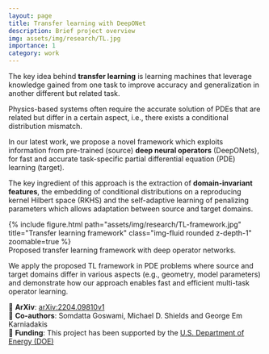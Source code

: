 ```yaml
---
layout: page
title: Transfer learning with DeepONet
description: Brief project overview
img: assets/img/research/TL.jpg
importance: 1
category: work
---
```


The key idea behind **transfer learning** is learning machines that leverage knowledge gained from one task to improve accuracy and generalization in another different but related task.

Physics-based systems often require the accurate solution of PDEs that are related but differ in a certain aspect, i.e., there exists a conditional distribution mismatch.

In our latest work, we propose a novel framework which exploits information from pre-trained (source) **deep neural operators** (DeepONets), for fast and accurate task-specific partial differential equation (PDE) learning (target).

The key ingredient of this approach is the extraction of **domain-invariant features**, the embedding of conditional distributions on a reproducing kernel Hilbert space (RKHS) and the self-adaptive learning of penalizing parameters which allows adaptation between source and target domains. 

<div class="row justify-content-sm-center">
    <div class="col-sm-4 mt-3 mt-md-0">
        {% include figure.html path="assets/img/research/TL-framework.jpg" title="Transfer learning framework" class="img-fluid rounded z-depth-1" zoomable=true %}
    </div>
</div>
<div class="caption">
    Proposed transfer learning framework with deep operator networks. 
</div>

We apply the proposed TL framework in PDE problems where source and target domains differ in various aspects (e.g., geometry, model parameters) and demonstrate how our approach enables fast and efficient multi-task operator learning.


:paperclip: **ArXiv**: [arXiv:2204.09810v1](https://arxiv.org/abs/2204.09810)  
:raised_hands: **Co-authors**: Somdatta Goswami, Michael D. Shields and George Em Karniadakis   
:microscope: **Funding**: This project has been supported by the [U.S. Department of Energy (DOE)](https://www.energy.gov/)  

